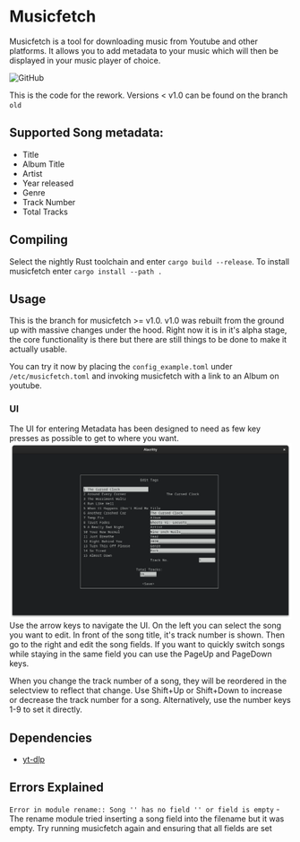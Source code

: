 # Musicfetch
Musicfetch is a tool for downloading music from Youtube and other platforms. It allows you to add metadata to your music which will then be displayed in your music player of choice. 

![GitHub](https://img.shields.io/github/license/FriederHannenheim/Musicfetch?logo=gnu)

This is the code for the rework. Versions < v1.0 can be found on the branch `old`

## Supported Song metadata:
- Title
- Album Title
- Artist
- Year released
- Genre
- Track Number
- Total Tracks

## Compiling
Select the nightly Rust toolchain and enter `cargo build --release`. To install musicfetch enter `cargo install --path .`

## Usage
This is the branch for musicfetch >= v1.0. v1.0 was rebuilt from the ground up with massive changes under the hood. Right now it is in it's alpha stage, the core functionality is there but there are still things to be done to make it actually usable.

You can try it now by placing the `config_example.toml` under `/etc/musicfetch.toml` and invoking musicfetch with a link to an Album on youtube.

### UI
The UI for entering Metadata has been designed to need as few key presses as possible to get to where you want.
![tagui](images/tagui.png)
Use the arrow keys to navigate the UI.
On the left you can select the song you want to edit. In front of the song title, it's track number is shown. Then go to the right and edit the song fields. If you want to quickly switch songs while staying in the same field you can use the PageUp and PageDown keys.

When you change the track number of a song, they will be reordered in the selectview to reflect that change. Use Shift+Up or Shift+Down to increase or decrease the track number for a song. Alternatively, use the number keys 1-9 to set it directly.

## Dependencies
- [yt-dlp](https://github.com/yt-dlp/yt-dlp)

## Errors Explained
`Error in module rename:: Song '' has no field '' or field is empty` - The rename module tried inserting a song field into the filename but it was empty. Try running musicfetch again and ensuring that all fields are set
